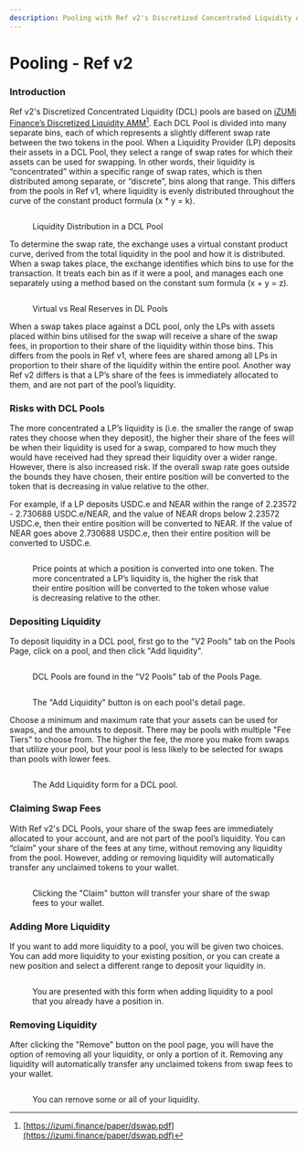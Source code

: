 ```yaml
---
description: Pooling with Ref v2's Discretized Concentrated Liquidity AMM
---
```


# Pooling - Ref v2

### Introduction

Ref v2's Discretized Concentrated Liquidity (DCL) pools are based on [iZUMi Finance’s Discretized Liquidity AMM](#user-content-fn-1)[^1]. Each DCL Pool is divided into many separate bins, each of which represents a slightly different swap rate between the two tokens in the pool. When a Liquidity Provider (LP) deposits their assets in a DCL Pool, they select a range of swap rates for which their assets can be used for swapping. In other words, their liquidity is “concentrated” within a specific range of swap rates, which is then distributed among separate, or “discrete”, bins along that range. This differs from the pools in Ref v1, where liquidity is evenly distributed throughout the curve of the constant product formula (x \* y = k).

<figure><img src="../.gitbook/assets/liquidity_distribution.png" alt=""><figcaption><p>Liquidity Distribution in a DCL Pool</p></figcaption></figure>

To determine the swap rate, the exchange uses a virtual constant product curve, derived from the total liquidity in the pool and how it is distributed. When a swap takes place, the exchange identifies which bins to use for the transaction. It treats each bin as if it were a pool, and manages each one separately using a method based on the constant sum formula (x + y = z).

<figure><img src="../.gitbook/assets/RefV2Distribution.png" alt=""><figcaption><p>Virtual vs Real Reserves in DL Pools</p></figcaption></figure>

When a swap takes place against a DCL pool, only the LPs with assets placed within bins utilised for the swap will receive a share of the swap fees, in proportion to their share of the liquidity within those bins. This differs from the pools in Ref v1, where fees are shared among all LPs in proportion to their share of the liquidity within the entire pool. Another way Ref v2 differs is that a LP’s share of the fees is immediately allocated to them, and are not part of the pool’s liquidity.

### Risks with DCL Pools

The more concentrated a LP’s liquidity is (i.e. the smaller the range of swap rates they choose when they deposit), the higher their share of the fees will be when their liquidity is used for a swap, compared to how much they would have received had they spread their liquidity over a wider range. However, there is also increased risk. If the overall swap rate goes outside the bounds they have chosen, their entire position will be converted to the token that is decreasing in value relative to the other.&#x20;

For example, if a LP deposits USDC.e and NEAR within the range of 2.23572 - 2.730688 USDC.e/NEAR, and the value of NEAR drops below 2.23572 USDC.e, then their entire position will be converted to NEAR. If the value of NEAR goes above 2.730688 USDC.e, then their entire position will be converted to USDC.e.

<figure><img src="../.gitbook/assets/price_points_converted.png" alt=""><figcaption><p>Price points at which a position is converted into one token. The more concentrated a LP’s liquidity is, the higher the risk that their entire position will be converted to the token whose value is decreasing relative to the other.  </p></figcaption></figure>

### Depositing Liquidity

To deposit liquidity in a DCL pool, first go to the "V2 Pools" tab on the Pools Page, click on a pool, and then click "Add liquidity".

<figure><img src="../.gitbook/assets/PoolsV2.png" alt=""><figcaption><p>DCL Pools are found in the "V2 Pools" tab of the Pools Page.</p></figcaption></figure>

<figure><img src="../.gitbook/assets/dcl_pool_page.png" alt=""><figcaption><p>The "Add Liquidity" button is on each pool's detail page. </p></figcaption></figure>

Choose a minimum and maximum rate that your assets can be used for swaps, and the amounts to deposit. There may be pools with multiple "Fee Tiers" to choose from. The higher the fee, the more you make from swaps that utilize your pool, but your pool is less likely to be selected for swaps than pools with lower fees.&#x20;

<figure><img src="../.gitbook/assets/add_liquidity (1).png" alt=""><figcaption><p>The Add Liquidity form for a DCL pool.</p></figcaption></figure>

### Claiming Swap Fees

With Ref v2's DCL Pools, your share of the swap fees are immediately allocated to your account, and are not part of the pool’s liquidity. You can “claim” your share of the fees at any time, without removing any liquidity from the pool. However, adding or removing liquidity will automatically transfer any unclaimed tokens to your wallet. &#x20;

<figure><img src="../.gitbook/assets/claim_share_pool_fees.png" alt=""><figcaption><p>Clicking the "Claim" button will transfer your share of the swap fees to your wallet.</p></figcaption></figure>

### Adding More Liquidity

If you want to add more liquidity to a pool, you will be given two choices. You can add more liquidity to your existing position, or you can create a new position and select a different range to deposit your liquidity in.&#x20;

<figure><img src="../.gitbook/assets/add_more_liquidity.png" alt=""><figcaption><p>You are presented with this form when adding liquidity to a pool that you already have a position in.</p></figcaption></figure>

### Removing Liquidity

After clicking the "Remove" button on the pool page, you will have the option of removing all your liquidity, or only a portion of it. Removing any liquidity will automatically transfer any unclaimed tokens from swap fees to your wallet.&#x20;

<figure><img src="../.gitbook/assets/remove_liquidity.png" alt=""><figcaption><p>You can remove some or all of your liquidity.</p></figcaption></figure>

[^1]: [https://izumi.finance/paper/dswap.pdf](https://izumi.finance/paper/dswap.pdf)
